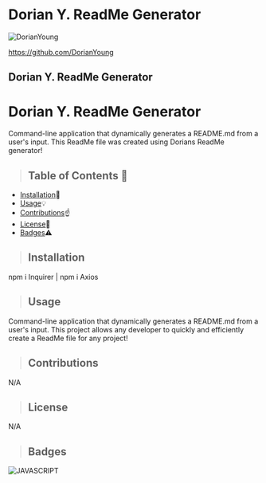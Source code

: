 # Dorian Y. ReadMe Generator





![DorianYoung](https://avatars1.githubusercontent.com/u/58402970?v=4)

https://github.com/DorianYoung
    
<h2>Dorian Y. ReadMe Generator</h2>
    
# Dorian Y. ReadMe Generator
Command-line application that dynamically generates a README.md from a user's input. This ReadMe file was created using Dorians ReadMe generator!
    
    
>  ## **Table of Contents** :notebook:
    
    
* [Installation](#Installation):wrench:
* [Usage](#Usage):bulb:
* [Contributions](#Contributions):point_up:
* [License](#License):lock_with_ink_pen:
* [Badges](#Badges):warning:
    
    
    
> ## Installation
    
npm i Inquirer  |  npm i Axios
    
    
> ## Usage
    
Command-line application that dynamically generates a README.md from a user's input. This project allows any developer to quickly and efficiently create a ReadMe file for any project!
    
    
> ## Contributions
    
N/A
    
    

> ## License
    
N/A
    
    
    
> ## Badges
    
![JAVASCRIPT](https://img.shields.io/badge/JAVASCRIPT-100%25-green)
    
